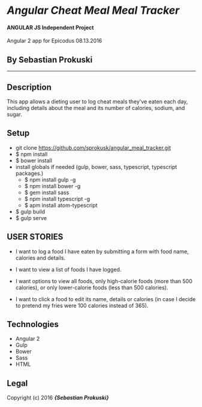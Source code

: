 # _Angular Cheat Meal Meal Tracker_

#### ANGULAR JS Independent Project
Angular 2 app for Epicodus 08.13.2016
## By Sebastian Prokuski

***

## Description
This app allows a dieting user to log cheat meals they've eaten each day, including details about the meal and its number of calories, sodium, and sugar.


## Setup
- git clone https://github.com/sprokusk/angular_meal_tracker.git
- $ npm install
- $ bower install
- install globals if needed (gulp, bower, sass, typescript, typescript packages.)
  - $ npm install gulp -g
  - $ npm install bower -g
  - $ gem install sass
  - $ npm install typescript -g
  - $ apm install atom-typescript
- $ gulp build
- $ gulp serve


## USER STORIES

* I want to log a food I have eaten by submitting a form with food name, calories and details.

* I want to view a list of foods I have logged.

* I want options to view all foods, only high-calorie foods (more than 500 calories), or only lower-calorie foods (less than 500 calories).

* I want to click a food to edit its name, details or calories (in case I decide to pretend my fries were 100 calories instead of 365).


## Technologies
* Angular 2
* Gulp
* Bower
* Sass
* HTML

## Legal
Copyright (c) 2016 **_{Sebastian Prokuski}_**
